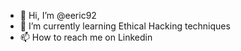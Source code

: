 - 👋 Hi, I’m @eeric92
- 🌱 I’m currently learning Ethical Hacking techniques
- 📫 How to reach me on Linkedin

<!---
eeric92/eeric92 is a ✨ special ✨ repository because its `README.md` (this file) appears on your GitHub profile.
You can click the Preview link to take a look at your changes.
--->
